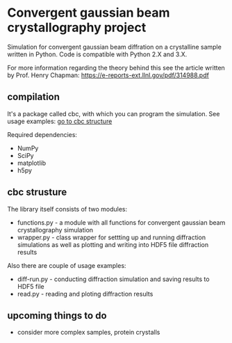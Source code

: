 # Convergent gaussian beam crystallography project
Simulation for convergent gaussian beam diffration on a crystalline sample written in Python. Code is compatible with Python 2.X and 3.X.

For more information regarding the theory behind this see the article written by Prof. Henry Chapman:
https://e-reports-ext.llnl.gov/pdf/314988.pdf

## compilation

It's a package called cbc, with which you can program the simulation. See usage examples: [go to cbc structure](##_cbc_structure)

Required dependencies:

- NumPy
- SciPy
- matplotlib
- h5py

## cbc strusture

The library itself consists of two modules:

- functions.py - a module with all functions for convergent gaussian beam crystallography simulation
- wrapper.py - class wrapper for settting up and running diffraction simulations as well as plotting and writing into HDF5 file diffraction results

Also there are couple of usage examples:

- diff-run.py - conducting diffraction simulation and saving results to HDF5 file
- read.py - reading and ploting diffraction results

## upcoming things to do

- consider more complex samples, protein crystalls